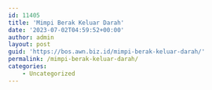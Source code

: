 ```yaml
---
id: 11405
title: 'Mimpi Berak Keluar Darah'
date: '2023-07-02T04:59:52+00:00'
author: admin
layout: post
guid: 'https://bos.awn.biz.id/mimpi-berak-keluar-darah/'
permalink: /mimpi-berak-keluar-darah/
categories:
    - Uncategorized
---
```


